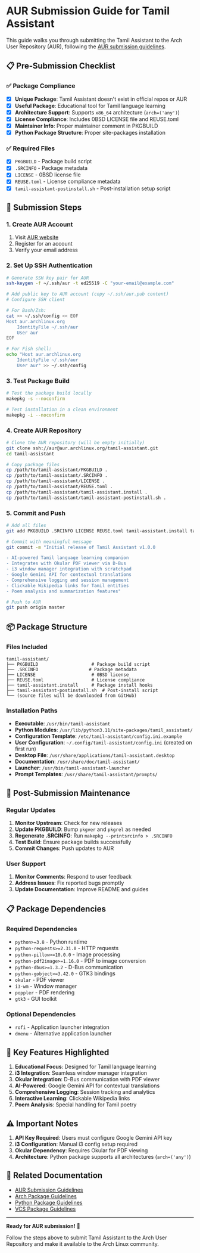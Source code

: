 # AUR Submission Guide for Tamil Assistant

This guide walks you through submitting the Tamil Assistant to the Arch User Repository (AUR), following the [AUR submission guidelines](https://wiki.archlinux.org/title/AUR_submission_guidelines).

## 📋 Pre-Submission Checklist

### ✅ Package Compliance
- [x] **Unique Package**: Tamil Assistant doesn't exist in official repos or AUR
- [x] **Useful Package**: Educational tool for Tamil language learning
- [x] **Architecture Support**: Supports `x86_64` architecture (`arch=('any')`)
- [x] **License Compliance**: Includes 0BSD LICENSE file and REUSE.toml
- [x] **Maintainer Info**: Proper maintainer comment in PKGBUILD
- [x] **Python Package Structure**: Proper site-packages installation

### ✅ Required Files
- [x] `PKGBUILD` - Package build script
- [x] `.SRCINFO` - Package metadata
- [x] `LICENSE` - 0BSD license file
- [x] `REUSE.toml` - License compliance metadata
- [x] `tamil-assistant-postinstall.sh` - Post-installation setup script

## 🚀 Submission Steps

### 1. Create AUR Account
1. Visit [AUR website](https://aur.archlinux.org/)
2. Register for an account
3. Verify your email address

### 2. Set Up SSH Authentication
```bash
# Generate SSH key pair for AUR
ssh-keygen -f ~/.ssh/aur -t ed25519 -C "your-email@example.com"

# Add public key to AUR account (copy ~/.ssh/aur.pub content)
# Configure SSH client

# For Bash/Zsh:
cat >> ~/.ssh/config << EOF
Host aur.archlinux.org
    IdentityFile ~/.ssh/aur
    User aur
EOF

# For Fish shell:
echo "Host aur.archlinux.org
    IdentityFile ~/.ssh/aur
    User aur" >> ~/.ssh/config
```

### 3. Test Package Build
```bash
# Test the package build locally
makepkg -s --noconfirm

# Test installation in a clean environment
makepkg -i --noconfirm
```

### 4. Create AUR Repository
```bash
# Clone the AUR repository (will be empty initially)
git clone ssh://aur@aur.archlinux.org/tamil-assistant.git
cd tamil-assistant

# Copy package files
cp /path/to/tamil-assistant/PKGBUILD .
cp /path/to/tamil-assistant/.SRCINFO .
cp /path/to/tamil-assistant/LICENSE .
cp /path/to/tamil-assistant/REUSE.toml .
cp /path/to/tamil-assistant/tamil-assistant.install .
cp /path/to/tamil-assistant/tamil-assistant-postinstall.sh .
```

### 5. Commit and Push
```bash
# Add all files
git add PKGBUILD .SRCINFO LICENSE REUSE.toml tamil-assistant.install tamil-assistant-postinstall.sh

# Commit with meaningful message
git commit -m "Initial release of Tamil Assistant v1.0.0

- AI-powered Tamil language learning companion
- Integrates with Okular PDF viewer via D-Bus
- i3 window manager integration with scratchpad
- Google Gemini API for contextual translations
- Comprehensive logging and session management
- Clickable Wikipedia links for Tamil entities
- Poem analysis and summarization features"

# Push to AUR
git push origin master
```

## 📦 Package Structure

### Files Included
```
tamil-assistant/
├── PKGBUILD                    # Package build script
├── .SRCINFO                   # Package metadata
├── LICENSE                     # 0BSD license
├── REUSE.toml                  # License compliance
├── tamil-assistant.install     # Package install hooks
├── tamil-assistant-postinstall.sh  # Post-install script
└── (source files will be downloaded from GitHub)
```

### Installation Paths
- **Executable**: `/usr/bin/tamil-assistant`
- **Python Modules**: `/usr/lib/python3.11/site-packages/tamil_assistant/`
- **Configuration Template**: `/etc/tamil-assistant/config.ini.example`
- **User Configuration**: `~/.config/tamil-assistant/config.ini` (created on first run)
- **Desktop File**: `/usr/share/applications/tamil-assistant.desktop`
- **Documentation**: `/usr/share/doc/tamil-assistant/`
- **Launcher**: `/usr/bin/tamil-assistant-launcher`
- **Prompt Templates**: `/usr/share/tamil-assistant/prompts/`

## 🔧 Post-Submission Maintenance

### Regular Updates
1. **Monitor Upstream**: Check for new releases
2. **Update PKGBUILD**: Bump `pkgver` and `pkgrel` as needed
3. **Regenerate .SRCINFO**: Run `makepkg --printsrcinfo > .SRCINFO`
4. **Test Build**: Ensure package builds successfully
5. **Commit Changes**: Push updates to AUR

### User Support
1. **Monitor Comments**: Respond to user feedback
2. **Address Issues**: Fix reported bugs promptly
3. **Update Documentation**: Improve README and guides

## 📋 Package Dependencies

### Required Dependencies
- `python>=3.8` - Python runtime
- `python-requests>=2.31.0` - HTTP requests
- `python-pillow>=10.0.0` - Image processing
- `python-pdf2image>=1.16.0` - PDF to image conversion
- `python-dbus>=1.3.2` - D-Bus communication
- `python-gobject>=3.42.0` - GTK3 bindings
- `okular` - PDF viewer
- `i3-wm` - Window manager
- `poppler` - PDF rendering
- `gtk3` - GUI toolkit

### Optional Dependencies
- `rofi` - Application launcher integration
- `dmenu` - Alternative application launcher

## 🎯 Key Features Highlighted

1. **Educational Focus**: Designed for Tamil language learning
2. **i3 Integration**: Seamless window manager integration
3. **Okular Integration**: D-Bus communication with PDF viewer
4. **AI-Powered**: Google Gemini API for contextual translations
5. **Comprehensive Logging**: Session tracking and analytics
6. **Interactive Learning**: Clickable Wikipedia links
7. **Poem Analysis**: Special handling for Tamil poetry

## ⚠️ Important Notes

1. **API Key Required**: Users must configure Google Gemini API key
2. **i3 Configuration**: Manual i3 config setup required
3. **Okular Dependency**: Requires Okular for PDF viewing
4. **Architecture**: Python package supports all architectures (`arch=('any')`)

## 🔗 Related Documentation

- [AUR Submission Guidelines](https://wiki.archlinux.org/title/AUR_submission_guidelines)
- [Arch Package Guidelines](https://wiki.archlinux.org/title/Arch_package_guidelines)
- [Python Package Guidelines](https://wiki.archlinux.org/title/Python_package_guidelines)
- [VCS Package Guidelines](https://wiki.archlinux.org/title/VCS_package_guidelines)

---

**Ready for AUR submission!** 🎉

Follow the steps above to submit Tamil Assistant to the Arch User Repository and make it available to the Arch Linux community.

